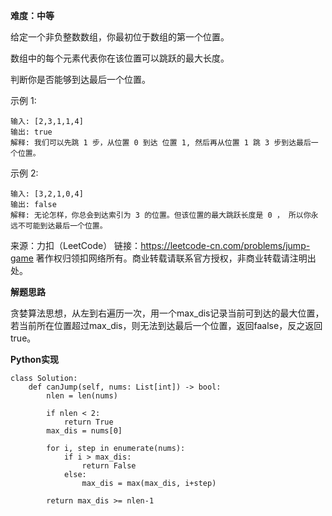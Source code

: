 **难度：中等**   

给定一个非负整数数组，你最初位于数组的第一个位置。

数组中的每个元素代表你在该位置可以跳跃的最大长度。

判断你是否能够到达最后一个位置。

示例 1:
```
输入: [2,3,1,1,4]
输出: true
解释: 我们可以先跳 1 步，从位置 0 到达 位置 1, 然后再从位置 1 跳 3 步到达最后一个位置。
```
示例 2:
```
输入: [3,2,1,0,4]
输出: false
解释: 无论怎样，你总会到达索引为 3 的位置。但该位置的最大跳跃长度是 0 ， 所以你永远不可能到达最后一个位置。
```

来源：力扣（LeetCode）
链接：https://leetcode-cn.com/problems/jump-game
著作权归领扣网络所有。商业转载请联系官方授权，非商业转载请注明出处。    

**解题思路**   

贪婪算法思想，从左到右遍历一次，用一个max_dis记录当前可到达的最大位置，若当前所在位置超过max_dis，则无法到达最后一个位置，返回faalse，反之返回true。   


**Python实现**   
```
class Solution:
    def canJump(self, nums: List[int]) -> bool:
        nlen = len(nums)

        if nlen < 2:
            return True
        max_dis = nums[0]

        for i, step in enumerate(nums):
            if i > max_dis:
                return False
            else:
                max_dis = max(max_dis, i+step)
        
        return max_dis >= nlen-1
```
